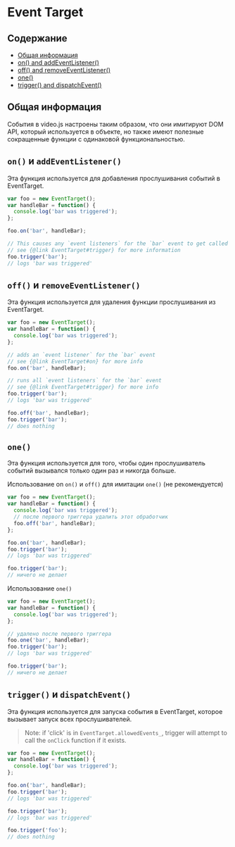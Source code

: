 # Event Target

## Содержание

* [Общая информация](#overview)
* [on() and addEventListener()](#on-and-addeventlistener)
* [off() and removeEventListener()](#off-and-removeeventlistener)
* [one()](#one)
* [trigger() and dispatchEvent()](#trigger-and-dispatchevent)

## Общая информация

События в video.js настроены таким образом, что они имитируют DOM API, который используется в объекте, но также имеют полезные сокращенные функции с одинаковой функциональностью.

## `on()` и `addEventListener()`

Эта функция используется для добавления прослушивания событий в EventTarget.

```js
var foo = new EventTarget();
var handleBar = function() {
  console.log('bar was triggered');
};

foo.on('bar', handleBar);

// This causes any `event listeners` for the `bar` event to get called
// see {@link EventTarget#trigger} for more information
foo.trigger('bar');
// logs 'bar was triggered'
```

## `off()` и `removeEventListener()`

Эта функция используется для удаления функции прослушивания из EventTarget.

```js
var foo = new EventTarget();
var handleBar = function() {
  console.log('bar was triggered');
};

// adds an `event listener` for the `bar` event
// see {@link EventTarget#on} for more info
foo.on('bar', handleBar);

// runs all `event listeners` for the `bar` event
// see {@link EventTarget#trigger} for more info
foo.trigger('bar');
// logs 'bar was triggered'

foo.off('bar', handleBar);
foo.trigger('bar');
// does nothing
```

## `one()`

Эта функция используется для того, чтобы один прослушиватель событий вызывался только один раз и никогда больше.

Использование on `on()` и `off()` для имитации `one()` (не рекомендуется)

```js
var foo = new EventTarget();
var handleBar = function() {
  console.log('bar was triggered');
  // после первого триггера удалить этот обработчик
  foo.off('bar', handleBar);
};

foo.on('bar', handleBar);
foo.trigger('bar');
// logs 'bar was triggered'

foo.trigger('bar');
// ничего не делает
```

Использование `one()`

```js
var foo = new EventTarget();
var handleBar = function() {
  console.log('bar was triggered');
};

// удалено после первого триггера
foo.one('bar', handleBar);
foo.trigger('bar');
// logs 'bar was triggered'

foo.trigger('bar');
// ничего не делает
```

## `trigger()` и `dispatchEvent()`

Эта функция используется для запуска события в EventTarget, которое вызывает запуск всех прослушивателей.

> Note: if 'click' is in `EventTarget.allowedEvents_`, trigger will attempt to call the
>       `onClick` function if it exists.

```js
var foo = new EventTarget();
var handleBar = function() {
  console.log('bar was triggered');
};

foo.on('bar', handleBar);
foo.trigger('bar');
// logs 'bar was triggered'

foo.trigger('bar');
// logs 'bar was triggered'

foo.trigger('foo');
// does nothing
```
